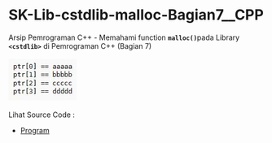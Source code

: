 # SK-Lib-cstdlib-malloc-Bagian7__CPP
Arsip Pemrograman C++ - Memahami function <code><b>malloc()</b></code>pada Library <code><b>&lt;cstdlib></b></code> di Pemrograman C++ (Bagian 7)<br><br>
<img src="https://github.com/RizkyKhapidsyah/SK-Lib-cstdlib-malloc-Bagian7__CPP/blob/master/SK-Lib-cstdlib-malloc-Bagian7__CPP/x64/result/001.JPG"><br><br>
Lihat Source Code : <br>
- <a href="https://github.com/RizkyKhapidsyah/SK-Lib-cstdlib-malloc-Bagian7__CPP/blob/master/SK-Lib-cstdlib-malloc-Bagian7__CPP/Source.cpp">Program</a>

